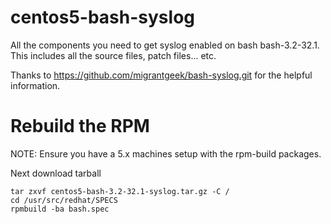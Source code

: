 centos5-bash-syslog
===================

All the components you need to get syslog enabled on bash bash-3.2-32.1.  This includes all the source files, patch files... etc.


Thanks to https://github.com/migrantgeek/bash-syslog.git for the helpful information. 

Rebuild the RPM
===============
NOTE: Ensure you have a 5.x machines setup with the rpm-build packages.  

Next download tarball 
```
tar zxvf centos5-bash-3.2-32.1-syslog.tar.gz -C /
cd /usr/src/redhat/SPECS
rpmbuild -ba bash.spec
```
